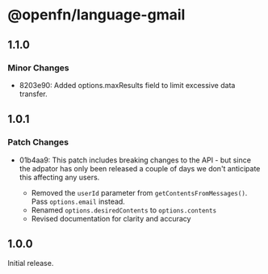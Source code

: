 # @openfn/language-gmail

## 1.1.0

### Minor Changes

- 8203e90: Added options.maxResults field to limit excessive data transfer.

## 1.0.1

### Patch Changes

- 01b4aa9: This patch includes breaking changes to the API - but since the
  adpator has only been released a couple of days we don't anticipate this
  affecting any users.

  - Removed the `userId` parameter from `getContentsFromMessages()`. Pass
    `options.email` instead.
  - Renamed `options.desiredContents` to `options.contents`
  - Revised documentation for clarity and accuracy

## 1.0.0

Initial release.
